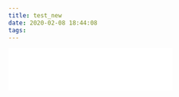 ```yaml
---
title: test_new
date: 2020-02-08 18:44:08
tags:
---
```

<iframe frameborder="no" border="0" marginwidth="0" marginheight="0" width=330 height=86 src="//music.163.com/outchain/player?type=2&id=530507&auto=1&height=66"></iframe>